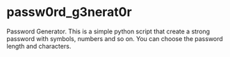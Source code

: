# passw0rd_g3nerat0r
Password Generator. This is a simple python script that create a strong password with symbols, numbers and so on. You can choose the password length and characters.
